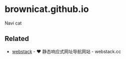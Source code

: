 # brownicat.github.io
Navi cat

## Related


- [webstack](https://github.com/WebStackPage/WebStackPage.github.io) - ❤️ 静态响应式网址导航网站 - webstack.cc

